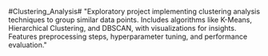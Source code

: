 #Clustering_Analysis#
"Exploratory project implementing clustering analysis techniques to group similar data points. Includes algorithms like K-Means, Hierarchical Clustering, and DBSCAN, with visualizations for insights. Features preprocessing steps, hyperparameter tuning, and performance evaluation."
